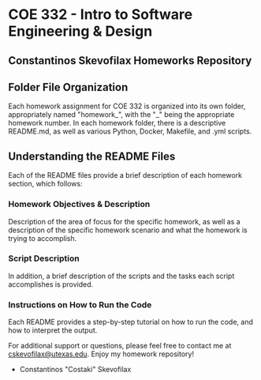 # COE 332 - Intro to Software Engineering & Design
## Constantinos Skevofilax Homeworks Repository

## Folder File Organization
Each homework assignment for COE 332 is organized into its own folder, appropriately named "homework_", with the "_" being the appropriate homework number. In each homework folder, there is a descriptive README.md, as well as various Python, Docker, Makefile, and .yml scripts. 

## Understanding the README Files
Each of the README files provide a brief description of each homework section, which follows:

### Homework Objectives & Description
Description of the area of focus for the specific homework, as well as a description of the specific homework scenario and what the homework is trying to accomplish. 

### Script Description
In addition, a brief description of the scripts and the tasks each script accomplishes is provided.

### Instructions on How to Run the Code
Each README provides a step-by-step tutorial on how to run the code, and how to interpret the output.


For additional support or questions, please feel free to contact me at cskevofilax@utexas.edu. Enjoy my homework repository!
- Constantinos "Costaki" Skevofilax

